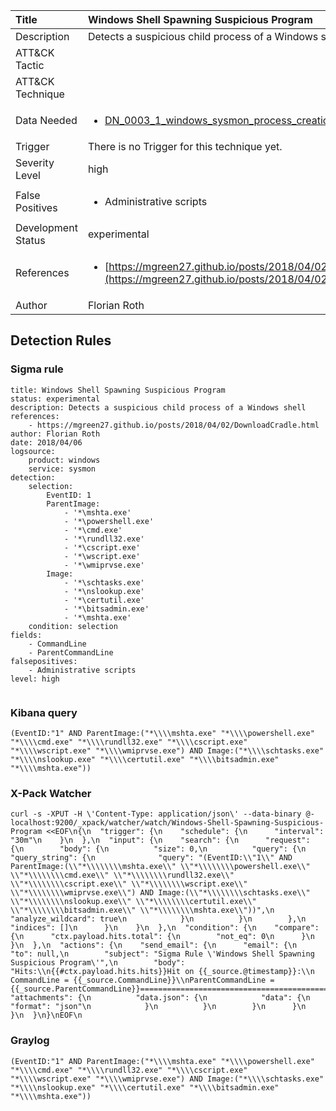 | Title                | Windows Shell Spawning Suspicious Program                                                                                                                                                 |
|:---------------------|:------------------------------------------------------------------------------------------------------------------------------------------------------------|
| Description          | Detects a suspicious child process of a Windows shell                                                                                                                                           |
| ATT&amp;CK Tactic    | <ul></ul>  |
| ATT&amp;CK Technique | <ul></ul>                             |
| Data Needed          | <ul><li>[DN_0003_1_windows_sysmon_process_creation](../Data_Needed/DN_0003_1_windows_sysmon_process_creation.md)</li></ul>                                                         |
| Trigger              |  There is no Trigger for this technique yet.  |
| Severity Level       | high                                                                                                                                                 |
| False Positives      | <ul><li>Administrative scripts</li></ul>                                                                  |
| Development Status   | experimental                                                                                                                                                |
| References           | <ul><li>[https://mgreen27.github.io/posts/2018/04/02/DownloadCradle.html](https://mgreen27.github.io/posts/2018/04/02/DownloadCradle.html)</li></ul>                                                          |
| Author               | Florian Roth                                                                                                                                                |


## Detection Rules

### Sigma rule

```
title: Windows Shell Spawning Suspicious Program
status: experimental
description: Detects a suspicious child process of a Windows shell
references:
    - https://mgreen27.github.io/posts/2018/04/02/DownloadCradle.html
author: Florian Roth
date: 2018/04/06
logsource:
    product: windows
    service: sysmon
detection:
    selection:
        EventID: 1
        ParentImage:
            - '*\mshta.exe'
            - '*\powershell.exe'
            - '*\cmd.exe'
            - '*\rundll32.exe'
            - '*\cscript.exe'
            - '*\wscript.exe'
            - '*\wmiprvse.exe'
        Image:
            - '*\schtasks.exe'
            - '*\nslookup.exe'
            - '*\certutil.exe'
            - '*\bitsadmin.exe'
            - '*\mshta.exe'
    condition: selection
fields:
    - CommandLine
    - ParentCommandLine
falsepositives:
    - Administrative scripts
level: high


```





### Kibana query

```
(EventID:"1" AND ParentImage:("*\\\\mshta.exe" "*\\\\powershell.exe" "*\\\\cmd.exe" "*\\\\rundll32.exe" "*\\\\cscript.exe" "*\\\\wscript.exe" "*\\\\wmiprvse.exe") AND Image:("*\\\\schtasks.exe" "*\\\\nslookup.exe" "*\\\\certutil.exe" "*\\\\bitsadmin.exe" "*\\\\mshta.exe"))
```





### X-Pack Watcher

```
curl -s -XPUT -H \'Content-Type: application/json\' --data-binary @- localhost:9200/_xpack/watcher/watch/Windows-Shell-Spawning-Suspicious-Program <<EOF\n{\n  "trigger": {\n    "schedule": {\n      "interval": "30m"\n    }\n  },\n  "input": {\n    "search": {\n      "request": {\n        "body": {\n          "size": 0,\n          "query": {\n            "query_string": {\n              "query": "(EventID:\\"1\\" AND ParentImage:(\\"*\\\\\\\\mshta.exe\\" \\"*\\\\\\\\powershell.exe\\" \\"*\\\\\\\\cmd.exe\\" \\"*\\\\\\\\rundll32.exe\\" \\"*\\\\\\\\cscript.exe\\" \\"*\\\\\\\\wscript.exe\\" \\"*\\\\\\\\wmiprvse.exe\\") AND Image:(\\"*\\\\\\\\schtasks.exe\\" \\"*\\\\\\\\nslookup.exe\\" \\"*\\\\\\\\certutil.exe\\" \\"*\\\\\\\\bitsadmin.exe\\" \\"*\\\\\\\\mshta.exe\\"))",\n              "analyze_wildcard": true\n            }\n          }\n        },\n        "indices": []\n      }\n    }\n  },\n  "condition": {\n    "compare": {\n      "ctx.payload.hits.total": {\n        "not_eq": 0\n      }\n    }\n  },\n  "actions": {\n    "send_email": {\n      "email": {\n        "to": null,\n        "subject": "Sigma Rule \'Windows Shell Spawning Suspicious Program\'",\n        "body": "Hits:\\n{{#ctx.payload.hits.hits}}Hit on {{_source.@timestamp}}:\\n      CommandLine = {{_source.CommandLine}}\\nParentCommandLine = {{_source.ParentCommandLine}}================================================================================\\n{{/ctx.payload.hits.hits}}",\n        "attachments": {\n          "data.json": {\n            "data": {\n              "format": "json"\n            }\n          }\n        }\n      }\n    }\n  }\n}\nEOF\n
```





### Graylog

```
(EventID:"1" AND ParentImage:("*\\\\mshta.exe" "*\\\\powershell.exe" "*\\\\cmd.exe" "*\\\\rundll32.exe" "*\\\\cscript.exe" "*\\\\wscript.exe" "*\\\\wmiprvse.exe") AND Image:("*\\\\schtasks.exe" "*\\\\nslookup.exe" "*\\\\certutil.exe" "*\\\\bitsadmin.exe" "*\\\\mshta.exe"))
```

